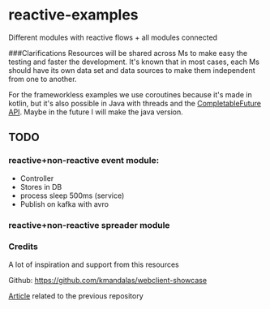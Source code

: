 # reactive-examples
Different modules with reactive flows + all modules connected


###Clarifications
Resources will be shared across Ms to make easy the testing and faster the development.
It's known that in most cases, each Ms should have its own data set and data sources to make them independent from one to another.

For the frameworkless examples we use coroutines because it's made in kotlin, but it's also possible in Java with threads and the [CompletableFuture API](https://docs.oracle.com/javase/8/docs/api/java/util/concurrent/CompletableFuture.html). Maybe in the future I will make the java version.

## TODO
### reactive+non-reactive event module:  
   - Controller
   - Stores in DB
   - process sleep 500ms (service)
   - Publish on kafka with avro

### reactive+non-reactive spreader module


### Credits
A lot of inspiration and support from this resources

Github: https://github.com/kmandalas/webclient-showcase

[Article](https://dzone.com/articles/spring-reactive-microservices-a-showcase) related to the previous repository